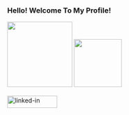 ### Hello! Welcome To My Profile!



<span>

<img height='150' src="https://i.ibb.co/hcfjYX8/hacktober.png">
<img height='110' src="https://pbs.twimg.com/profile_images/1567906020831150081/oJ7mKaaj_400x400.jpg">
</span>
<br><br>
<a href="https://www.linkedin.com/in/dev-saurabhm"><img src="https://res.cloudinary.com/practicaldev/image/fetch/s--chf73s-H--/c_limit%2Cf_auto%2Cfl_progressive%2Cq_auto%2Cw_880/https://img.shields.io/badge/Linked_In-0077B5%3Fstyle%3Dfor-the-badge%26logo%3DLinkedIn%26logoColor%3Dwhite" alt="linked-in" loading="lazy" width="115" height="28"></a>

